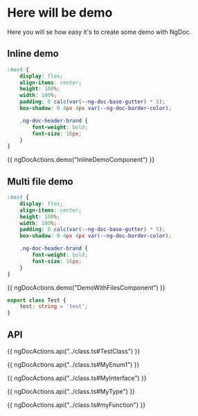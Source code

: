 # Here will be demo

Here you will se how easy it's to create some demo with NgDoc.

## Inline demo

```scss
:host {
	display: flex;
	align-items: center;
	height: 100%;
	width: 100%;
	padding: 0 calc(var(--ng-doc-base-gutter) * 5);
	box-shadow: 0 4px 4px var(--ng-doc-border-color);

	.ng-doc-header-brand {
		font-weight: bold;
		font-size: 16px;
	}
}
```

{{ ngDocActions.demo("InlineDemoComponent") }}

## Multi file demo

```scss
:host {
	display: flex;
	align-items: center;
	height: 100%;
	width: 100%;
	padding: 0 calc(var(--ng-doc-base-gutter) * 5);
	box-shadow: 0 4px 4px var(--ng-doc-border-color);

	.ng-doc-header-brand {
		font-weight: bold;
		font-size: 16px;
	}
}
```

{{ ngDocActions.demo("DemoWithFilesComponent") }}

```typescript
export class Test {
	test: string = 'test';
}
```

## API

{{ ngDocActions.api("../class.ts#TestClass") }}

{{ ngDocActions.api("../class.ts#MyEnum1") }}

{{ ngDocActions.api("../class.ts#MyInterface") }}

{{ ngDocActions.api("../class.ts#MyType") }}

{{ ngDocActions.api("../class.ts#myFunction") }}
